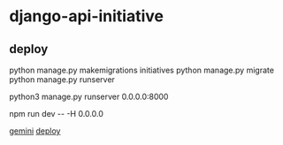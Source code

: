 # django-api-initiative

## deploy

python manage.py makemigrations initiatives
python manage.py migrate
python manage.py runserver

python3 manage.py runserver 0.0.0.0:8000

npm run dev -- -H 0.0.0.0

[gemini](https://aistudio.google.com/prompts/1y4iyzQiko_le0tCuBM_t4IuV9T9a2TVA)
[deploy](https://claude.ai/chat/2f186621-df79-4aef-b3a3-9214b207718f)
